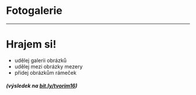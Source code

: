 <!-- .slide: data-state="c-slide-inter" -->

# Foto&shy;galerie

---

<!-- .slide: data-state="c-slide-task" -->

# Hrajem si!

* udělej galerii obrázků 
* udělej mezi obrázky mezery
* přidej obrázkům rámeček

##### (výsledek na [bit.ly/tvorim16](http://bit.ly/tvorim16))
<!-- .element: class="c-text-xs c-text-right" -->

